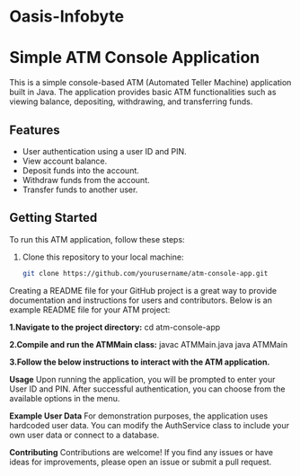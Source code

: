 # Oasis-Infobyte
# Simple ATM Console Application

This is a simple console-based ATM (Automated Teller Machine) application built in Java. The application provides basic ATM functionalities such as viewing balance, depositing, withdrawing, and transferring funds.

## Features

- User authentication using a user ID and PIN.
- View account balance.
- Deposit funds into the account.
- Withdraw funds from the account.
- Transfer funds to another user.

## Getting Started

To run this ATM application, follow these steps:

1. Clone this repository to your local machine:

   ```bash
   git clone https://github.com/yourusername/atm-console-app.git


Creating a README file for your GitHub project is a great way to provide documentation and instructions for users and contributors. Below is an example README file for your ATM project:

**1.Navigate to the project directory:**
cd atm-console-app

**2.Compile and run the ATMMain class:**
javac ATMMain.java
java ATMMain

**3.Follow the below instructions to interact with the ATM application.**

**Usage**
Upon running the application, you will be prompted to enter your User ID and PIN.
After successful authentication, you can choose from the available options in the menu.

**Example User Data**
For demonstration purposes, the application uses hardcoded user data. You can modify the AuthService class to include your own user data or connect to a database.

**Contributing**
Contributions are welcome! If you find any issues or have ideas for improvements, please open an issue or submit a pull request.
